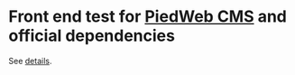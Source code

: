 # Front end test for [PiedWeb CMS](https://github.com/PiedWeb/CMS) and official dependencies

See [details](https://github.com/PiedWeb/CMS#test).
